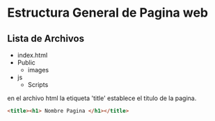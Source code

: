 # Estructura General de Pagina web

## Lista de Archivos 

- index.html
- Public
   - images 
- js
   - Scripts


en el archivo html la etiqueta 'title' establece el titulo de la pagina.

```html
<title><h1> Nombre Pagina </h1></title>
```
